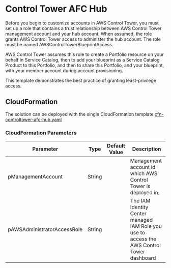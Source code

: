 # Control Tower AFC Hub

Before you begin to customize accounts in AWS Control Tower, you must set up a role that contains a trust relationship between AWS Control Tower management account and your hub account. When assumed, the role grants AWS Control Tower access to administer the hub account. The role must be named AWSControlTowerBlueprintAccess.

AWS Control Tower assumes this role to create a Portfolio resource on your behalf in Service Catalog, then to add your blueprint as a Service Catalog Product to this Portfolio, and then to share this Portfolio, and your blueprint, with your member account during account provisioning.

This template demonstrates the best practice of granting least-privilege access.

## CloudFormation

The solution can be deployed with the single CloudFormation template [cfn-controltower-afc-hub.yaml](./cfn-controltower-afc-hub.yaml)

### CloudFormation Parameters

| Parameter | Type | Default Value | Description |
| --------- | ---- | ------------- | ----------- |
| pManagementAccount | String | | Management account id which AWS Control Tower is deployed in. |
| pAWSAdministratorAccessRole | String | | The IAM Identity Center managed IAM Role you use to access the AWS Control Tower dashboard |

